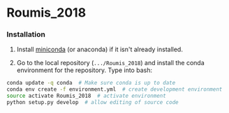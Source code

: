 # Roumis_2018

### Installation
1. Install [miniconda](https://conda.io/miniconda.html) (or anaconda) if it isn't already installed.

2. Go to the local repository (`.../Roumis_2018`) and install the conda environment for the repository. Type into bash:
```bash
conda update -q conda  # Make sure conda is up to date
conda env create -f environment.yml  # create development environment
source activate Roumis_2018  # activate environment
python setup.py develop  # allow editing of source code
```
